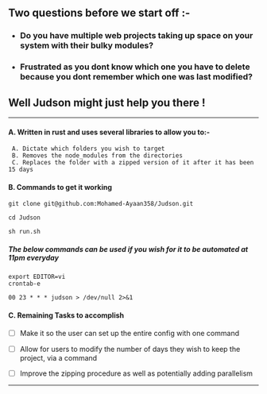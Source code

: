## Two questions before we start off :-
   - ###  Do you have multiple web projects taking up space on your system with their bulky modules?

   - ###  Frustrated as you dont know which one you have to delete because you dont remember which one was last modified?

## Well Judson might just help you there !

----

#### A. Written in rust and uses several libraries to allow you to:- 

     A. Dictate which folders you wish to target 
     B. Removes the node_modules from the directories
     C. Replaces the folder with a zipped version of it after it has been 15 days



#### B. Commands to get it working

```   
git clone git@github.com:Mohamed-Ayaan358/Judson.git
```

```
cd Judson
```

```
sh run.sh
```
##### The below commands can be used if you wish for it to be automated at 11pm everyday
```
export EDITOR=vi
crontab-e
```

```
00 23 * * * judson > /dev/null 2>&1

```

#### C. Remaining Tasks to accomplish
- [ ] Make it so the user can set up the entire config with one command

- [ ] Allow for users to modify the number of days they wish to keep the project, via a command

- [ ] Improve the zipping procedure as well as potentially adding parallelism


----

<!-- The main issues with the project was that the UNIX file system in of itself is quite strange.

DIAG

This has been resolved with my own system of checking if a file has been modified anywhere in the main project directory.

I will also have to search for better methods of zipping the directories as I am aiming for a sub 5-10 minute process for any root directory of any size. -->


